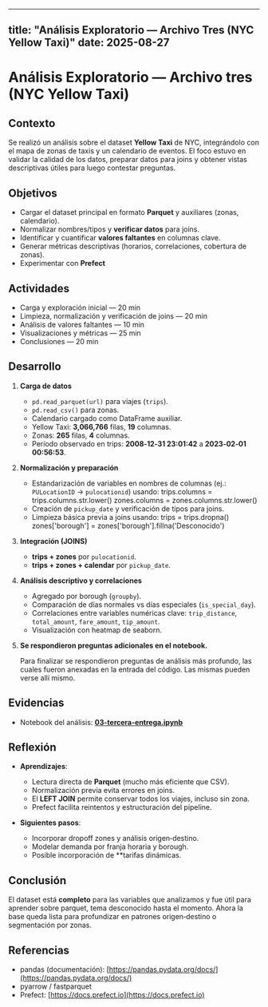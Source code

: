 ---

title: "Análisis Exploratorio — Archivo Tres (NYC Yellow Taxi)"
date: 2025-08-27
----------------

# Análisis Exploratorio — Archivo tres (NYC Yellow Taxi)

## Contexto

Se realizó un análisis sobre el dataset **Yellow Taxi** de NYC, integrándolo con el mapa de zonas de taxis y un calendario de eventos. El foco estuvo en validar la calidad de los datos, preparar datos para joins y obtener vistas descriptivas útiles para luego contestar preguntas.

## Objetivos

* Cargar el dataset principal en formato **Parquet** y auxiliares (zonas, calendario).
* Normalizar nombres/tipos y **verificar datos** para joins.
* Identificar y cuantificar **valores faltantes** en columnas clave.
* Generar métricas descriptivas (horarios, correlaciones, cobertura de zonas).
* Experimentar con **Prefect**
  
## Actividades 

* Carga y exploración inicial — 20 min
* Limpieza, normalización y verificación de joins — 20 min
* Análisis de valores faltantes — 10 min
* Visualizaciones y métricas — 25 min
* Conclusiones — 20 min

## Desarrollo

1. **Carga de datos**

   - `pd.read_parquet(url)` para viajes (`trips`).  
   - `pd.read_csv()` para zonas.  
   - Calendario cargado como DataFrame auxiliar.  
  
   * Yellow Taxi: **3,066,766** filas, **19** columnas.
   * Zonas: **265** filas, **4** columnas.
   * Período observado en trips: **2008‑12‑31 23:01:42** a **2023‑02‑01 00:56:53**.

2. **Normalización y preparación**

   * Estandarización de variables en nombres de columnas (ej.: `PULocationID` → `pulocationid`) usando:
   trips.columns = trips.columns.str.lower()
   zones.columns = zones.columns.str.lower()
   * Creación de `pickup_date` y verificación de tipos para joins.
   * Limpieza básica previa a joins usando:
   trips = trips.dropna()
   zones['borough'] = zones['borough'].fillna('Desconocido')

1. **Integración (JOINS)**
   
   * **trips + zones** por `pulocationid`.  
   * **trips + zones + calendar** por `pickup_date`. 

2. **Análisis descriptivo y correlaciones**
    
   * Agregado por borough (`groupby`).  
   * Comparación de días normales vs días especiales (`is_special_day`).
   * Correlaciones entre variables numéricas clave: `trip_distance`, `total_amount`, `fare_amount`, `tip_amount`.  
   * Visualización con heatmap de seaborn.
  
3. **Se respondieron preguntas adicionales en el notebook.** 

   Para finalizar se respondieron preguntas de análisis más profundo, las cuales fueron anexadas en la entrada del código. Las mismas pueden verse allí mismo.

## Evidencias

* Notebook del análisis: **[03-tercera-entrega.ipynb](tres.ipynb)**

## Reflexión

* **Aprendizajes**:
  - Lectura directa de **Parquet** (mucho más eficiente que CSV).  
  - Normalización previa evita errores en joins.  
  - El **LEFT JOIN** permite conservar todos los viajes, incluso sin zona.  
  - Prefect facilita reintentos y estructuración del pipeline.  
  
* **Siguientes pasos**:
  - Incorporar dropoff zones y análisis origen‑destino.
  - Modelar demanda por franja horaria y borough. 
  - Posible incorporación de **tarifas dinámicas.

## Conclusión

El dataset está **completo** para las variables que analizamos y fue útil para aprender sobre parquet, tema desconocido hasta el momento. Ahora la base queda lista para profundizar en patrones origen‑destino o segmentación por zonas.

## Referencias

* pandas (documentación): [https://pandas.pydata.org/docs/](https://pandas.pydata.org/docs/)  
* pyarrow / fastparquet  
* Prefect: [https://docs.prefect.io](https://docs.prefect.io)  
